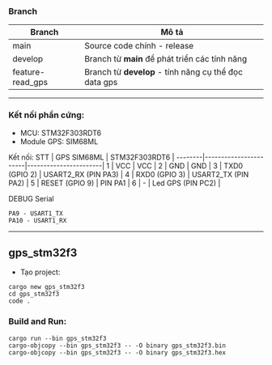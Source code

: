 ### Branch

Branch	|	Mô tả			|
--------|-------------------------------|
main	| Source code chính - release	|
develop	| Branch từ **main** để phát triển các tính năng |
feature-read_gps | Branch từ **develop** - tính năng cụ thể đọc data gps |

----------------------------------------------------------------------------------
### Kết nối phần cứng:
- MCU: STM32F303RDT6
- Module GPS: SIM68ML

Kết nối:
STT	|	GPS SIM68ML	|	STM32F303RDT6	|
--------|-----------------------|-----------------------|
1	|	VCC		|	VCC		|
2	|	GND		|	GND		|
3	|	TXD0 (GPIO 2)	| USART2_RX (PIN PA3)	|
4	|	RXD0 (GPIO 3)	| USART2_TX (PIN PA2)	|
5	|	RESET (GPIO 9)	| 	PIN PA1		|
6	|	-		| Led GPS (PIN PC2)	|

DEBUG Serial
```
PA9 - USART1_TX
PA10 - USART1_RX
```

----------------------------------------------------------------------------------
## gps_stm32f3
- Tạo project:
```
cargo new gps_stm32f3
cd gps_stm32f3
code .
```

### Build and Run:
```
cargo run --bin gps_stm32f3
cargo-objcopy --bin gps_stm32f3 -- -O binary gps_stm32f3.bin
cargo-objcopy --bin gps_stm32f3 -- -O binary gps_stm32f3.hex
```















